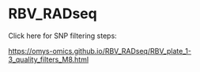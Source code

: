 # RBV_RADseq

Click here for SNP filtering steps:

https://omys-omics.github.io/RBV_RADseq/RBV_plate_1-3_quality_filters_M8.html
